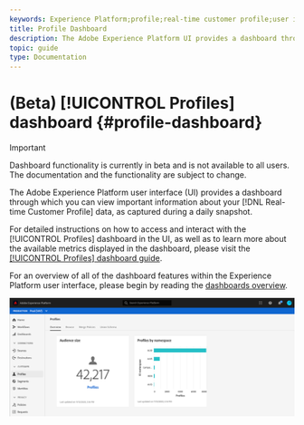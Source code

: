 ```yaml
---
keywords: Experience Platform;profile;real-time customer profile;user interface;UI;customization;profile dashboard;dashboard
title: Profile Dashboard
description: The Adobe Experience Platform UI provides a dashboard through which you can view important information about your Real-time Customer Profile data.
topic: guide
type: Documentation
---
```


# (Beta) [!UICONTROL Profiles] dashboard {#profile-dashboard}

>[!IMPORTANT]
>
>Dashboard functionality is currently in beta and is not available to all users. The documentation and the functionality are subject to change.

The Adobe Experience Platform user interface (UI) provides a dashboard through which you can view important information about your [!DNL Real-time Customer Profile] data, as captured during a daily snapshot. 

For detailed instructions on how to access and interact with the [!UICONTROL Profiles] dashboard in the UI, as well as to learn more about the available metrics displayed in the dashboard, please visit the [[!UICONTROL Profiles] dashboard guide](../../dashboards/guides/profiles.md).  

For an overview of all of the dashboard features within the Experience Platform user interface, please begin by reading the [dashboards overview](../../dashboards/home.md).

![](../images/profile-dashboard/dashboard-overview.png)